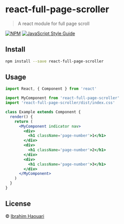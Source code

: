 # react-full-page-scroller

> A react module for full page scroll

[![NPM](https://img.shields.io/npm/v/react-full-page-scroller.svg)](https://www.npmjs.com/package/react-full-page-scroller) [![JavaScript Style Guide](https://img.shields.io/badge/code_style-standard-brightgreen.svg)](https://standardjs.com)

## Install

```bash
npm install --save react-full-page-scroller
```

## Usage

```jsx
import React, { Component } from 'react'

import MyComponent from 'react-full-page-scroller'
import 'react-full-page-scroller/dist/index.css'

class Example extends Component {
  render() {
    return (
      <MyComponent indicator nav>
        <div>
          <h1 className='page-number'>1</h1>
        </div>
        <div>
          <h1 className='page-number'>2</h1>
        </div>
        <div>
          <h1 className='page-number'>3</h1>
        </div>
      </MyComponent>
    )
  }
}
```

## License

© [Ibrahim Haouari](https://github.com/Ibrahim-ih)
